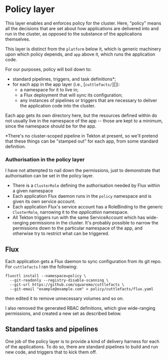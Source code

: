 # Policy layer

This layer enables and enforces policy for the cluster. Here, "policy"
means all the decisions that are set about how applications are
delivered into and run in the cluster, as opposed to the substance of
the applications themselves.

This layer is distinct from the `platform` below it, which is generic
machinery upon which policy depends, and `app` above it, which runs
the application code.

For our purposes, policy will boil down to:

 - standard pipelines, triggers, and task definitions*;
 - for each app in the app layer (i.e., [`cuttlefacts/`][]):
   - a namespace for it to live in;
   - a Flux deployment that will sync its configuration;
   - any instances of pipelines or triggers that are
     necessary to deliver the application code into the cluster.

Each app gets its own directory here, but the resources defined within
do not usually live in the namespace of the app -- those are kept to a
minimum, since the namespace should be for the app.

*There's no cluster-scoped pipeline in Tekton at present, so we'll
pretend that these things can be "stamped out" for each app, from some
standard definition.

### Authorisation in the policy layer

I have not attempted to nail down the permissions, just to demonstrate
that authorisation can be set in the policy layer.

 - There is a `ClusterRole` defining the authorisation needed by Flux
   within a given namespace
 - Each application Flux daemon runs in the `policy` namespace and is
   given its own service account.
 - Each application Flux's service account has a RoleBinding to the
   generic `ClusterRole`, narrowing it to the _application_ namespace.
 - All Tekton triggers run with the same ServiceAccount which has
   wide-ranging permissions in the cluster. It's probably possible to
   narrow the permissions down to the particular namespace of the app,
   and otherwise try to restrict what can be triggered.

## Flux

Each application gets a Flux daemon to sync configuration from its git
repo. For `cuttlefacts` I ran the following:

    fluxctl install --namespace=policy \
      --git-readonly --registry-disable-scanning \
      --git-url https://github.com/squaremo/cuttlefacts \
      --git-email "example@example.com" > policy/cuttlefacts/flux.yaml

then edited it to remove unnecessary volumes and so on.

I also removed the generated RBAC definitions, which give wide-ranging
permissions, and created a new set as described below.

## Standard tasks and pipelines

One job of the policy layer is to provide a kind of delivery harness
for each of the applications. To do so, there are standard pipelines
to build and run new code, and triggers that to kick them off.
